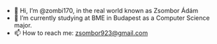 - 👋 Hi, I’m @zombi170, in the real world known as Zsombor Ádám
- 🌱 I’m currently studying at BME in Budapest as a Computer Science major.
- 📫 How to reach me: zsombor923@gmail.com
